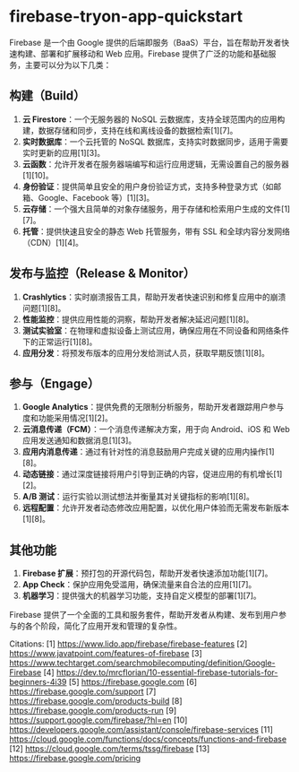 # firebase-tryon-app-quickstart
Firebase 是一个由 Google 提供的后端即服务（BaaS）平台，旨在帮助开发者快速构建、部署和扩展移动和 Web 应用。Firebase 提供了广泛的功能和基础服务，主要可以分为以下几类：

## 构建（Build）

1. **云 Firestore**：一个无服务器的 NoSQL 云数据库，支持全球范围内的应用构建，数据存储和同步，支持在线和离线设备的数据检索[1][7]。
2. **实时数据库**：一个云托管的 NoSQL 数据库，支持实时数据同步，适用于需要实时更新的应用[1][3]。
3. **云函数**：允许开发者在服务器端编写和运行应用逻辑，无需设置自己的服务器[1][10]。
4. **身份验证**：提供简单且安全的用户身份验证方式，支持多种登录方式（如邮箱、Google、Facebook 等）[1][3]。
5. **云存储**：一个强大且简单的对象存储服务，用于存储和检索用户生成的文件[1][7]。
6. **托管**：提供快速且安全的静态 Web 托管服务，带有 SSL 和全球内容分发网络（CDN）[1][4]。

## 发布与监控（Release & Monitor）

1. **Crashlytics**：实时崩溃报告工具，帮助开发者快速识别和修复应用中的崩溃问题[1][8]。
2. **性能监控**：提供应用性能的洞察，帮助开发者解决延迟问题[1][8]。
3. **测试实验室**：在物理和虚拟设备上测试应用，确保应用在不同设备和网络条件下的正常运行[1][8]。
4. **应用分发**：将预发布版本的应用分发给测试人员，获取早期反馈[1][8]。

## 参与（Engage）

1. **Google Analytics**：提供免费的无限制分析服务，帮助开发者跟踪用户参与度和功能采用情况[1][2]。
2. **云消息传递（FCM）**：一个消息传递解决方案，用于向 Android、iOS 和 Web 应用发送通知和数据消息[1][3]。
3. **应用内消息传递**：通过有针对性的消息鼓励用户完成关键的应用内操作[1][8]。
4. **动态链接**：通过深度链接将用户引导到正确的内容，促进应用的有机增长[1][2]。
5. **A/B 测试**：运行实验以测试想法并衡量其对关键指标的影响[1][8]。
6. **远程配置**：允许开发者动态修改应用配置，以优化用户体验而无需发布新版本[1][8]。

## 其他功能

1. **Firebase 扩展**：预打包的开源代码包，帮助开发者快速添加功能[1][7]。
2. **App Check**：保护应用免受滥用，确保流量来自合法的应用[1][7]。
3. **机器学习**：提供强大的机器学习功能，支持自定义模型的部署[1][7]。

Firebase 提供了一个全面的工具和服务套件，帮助开发者从构建、发布到用户参与的各个阶段，简化了应用开发和管理的复杂性。

Citations:
[1] https://www.lido.app/firebase/firebase-features
[2] https://www.javatpoint.com/features-of-firebase
[3] https://www.techtarget.com/searchmobilecomputing/definition/Google-Firebase
[4] https://dev.to/mrcflorian/10-essential-firebase-tutorials-for-beginners-4i39
[5] https://firebase.google.com
[6] https://firebase.google.com/support
[7] https://firebase.google.com/products-build
[8] https://firebase.google.com/products-run
[9] https://support.google.com/firebase/?hl=en
[10] https://developers.google.com/assistant/console/firebase-services
[11] https://cloud.google.com/functions/docs/concepts/functions-and-firebase
[12] https://cloud.google.com/terms/tssg/firebase
[13] https://firebase.google.com/pricing
